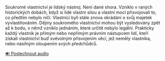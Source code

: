 
Soukromé vlastnictví je lidský nástroj. Není dané shora. Vzniklo v raných historických dobách, když si lidé vlastní silou a vlastní mocí přisvojovali to, co předtím nebylo ničí. Vlastníci byli stále znova okrádáni o svůj majetek vyvlastňováním. Dějiny soukromého vlastnictví mohou být vysledovány zpět až k bodu, v němž vzniklo jednáním, které určitě nebylo legální. Prakticky každý vlastník je přímým nebo nepřímým právním nástupcem lidí, kteří získali vlastnictví buď svévolným přisvojením věcí, jež neměly vlastníka, nebo násilným oloupením svých předchůdců.

[🔊 Poslechnout audio](/data/7-paragraphs/audio/chapter_137/para_001-Soukrom-vlastnictv-je-lidsk-nstroj-Nen-dan.mp3)
